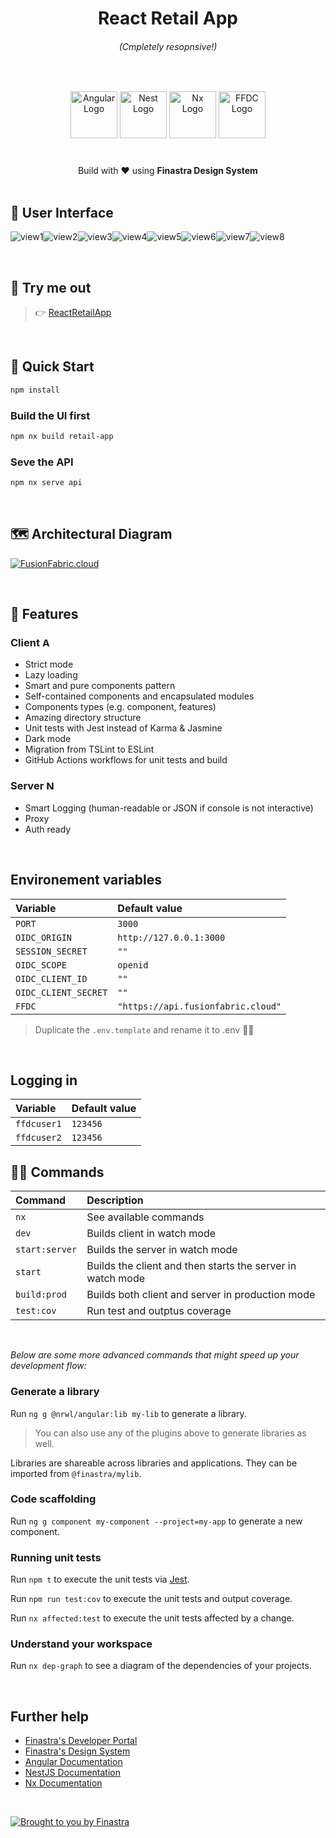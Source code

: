 <h1 align="center">React Retail App</h1>
<h6 align="center"> (Cmpletely resopnsive!)</h6>

<br>
  
<p align="center">
  <img src="https://raw.githubusercontent.com/reactjs/reactjs.org/main/src/icons/logo.svg" alt="Angular Logo" height="75"/>
  <img src="https://nestjs.com/img/logo-small.svg" height="75" alt="Nest Logo" />
  <img src="https://raw.githubusercontent.com/nrwl/nx/master/images/nx-logo.png" height="75" alt="Nx Logo">
  <img src="https://developer.fusionfabric.cloud/assets/img/ffdc-logo.png" height="75" alt="FFDC Logo" />
  <br>
  <br>
  <blockquote align="center"><h3></h3></blockquote>
</p>

<div align="center">
    Build with ❤️ using <b>Finastra Design System</b>
</div>

<br>

## 📸 User Interface

![view1](/assets/View1.PNG)![view2](/assets/View2.PNG)![view3](assets/View3.PNG)![view4](/assets/View4.PNG)![view5](/assets/View5.PNG)![view6](assets/View6.PNG)![view7](/assets/View7.PNG)![view8](/assets/View8.PNG)

<br>


## 🧪 Try me out

> 👉 [ReactRetailApp](https://react-retail-app.herokuapp.com/)

<br>

## 🚀 Quick Start

```bash
npm install

```

### Build the UI first

```bash
npm nx build retail-app

```

### Seve the API

```bash
npm nx serve api

```

<br>

## 🗺 Architectural Diagram

<a href="https://www.fusionfabric.cloud/" target="blank"><img src="https://www.fusionfabric.cloud/sites/default/files/styles/banner_standard/public/image/2018-05/Fusion%20Operate%20Cloud%20%283%29.jpg"  alt="FusionFabric.cloud" /></a>

<br>

## 🌟 Features

<h3>
Client
<img src="https://angular.io/assets/images/logos/angular/angular.svg" height="15" alt="Angular Logo" />
</h3>

- Strict mode
- Lazy loading
- Smart and pure components pattern
- Self-contained components and encapsulated modules
- Components types (e.g. component, features)
- Amazing directory structure
- Unit tests with Jest instead of Karma & Jasmine
- Dark mode
- Migration from TSLint to ESLint
- GitHub Actions workflows for unit tests and build
  <!-- - Dynamic titles and content meta tags -->
  <!-- - PWA -->
  <!-- - i18n -->

<h3>
Server
<img src="https://nestjs.com/img/logo-small.svg" height="15" alt="Nest Logo" />
</h3>

- Smart Logging (human-readable or JSON if console is not interactive)
- Proxy
- Auth ready

<br>

## Environement variables

| Variable                  | Default value           |
| :-------------            | :---------------------- |
| `PORT`                    | `3000`                  |
| `OIDC_ORIGIN`             | `http://127.0.0.1:3000` |
| `SESSION_SECRET`          | `""`                    |
| `OIDC_SCOPE`              | `openid`                |     
| `OIDC_CLIENT_ID`          | `""`                    |
| `OIDC_CLIENT_SECRET`      | `""`                    |
| `FFDC`                    | `"https://api.fusionfabric.cloud"`                    |


> Duplicate the `.env.template` and rename it to .env 👌🏼

<br>

## Logging in

| Variable                  | Default value           |
| :-------------            | :---------------------- |
| `ffdcuser1`               | `123456`                |
| `ffdcuser2`               | `123456`                |


## 🧙‍♂️ Commands

| Command        | Description                                                |
| :------------- | :--------------------------------------------------------- |
| `nx`           | See available commands                                     |
| `dev`          | Builds client in watch mode                                |
| `start:server` | Builds the server in watch mode                            |
| `start`        | Builds the client and then starts the server in watch mode |
| `build:prod`   | Builds both client and server in production mode           |
| `test:cov`     | Run test and outptus coverage                              |

<br>

_Below are some more advanced commands that might speed up your development flow:_

### Generate a library

Run `ng g @nrwl/angular:lib my-lib` to generate a library.

> You can also use any of the plugins above to generate libraries as well.

Libraries are shareable across libraries and applications. They can be imported from `@finastra/mylib`.

### Code scaffolding

Run `ng g component my-component --project=my-app` to generate a new component.

### Running unit tests

Run `npm t` to execute the unit tests via [Jest](https://jestjs.io).

Run `npm run test:cov` to execute the unit tests and output coverage.

Run `nx affected:test` to execute the unit tests affected by a change.

### Understand your workspace

Run `nx dep-graph` to see a diagram of the dependencies of your projects.

<br>

## Further help

- [Finastra's Developer Portal](https://developer.fusionfabric.cloud/documentation)
- [Finastra's Design System](https://design.fusionfabric.cloud)
- [Angular Documentation](https://angular.io/docs)
- [NestJS Documentation](https://docs.nestjs.com/)
- [Nx Documentation](https://nx.dev/angular)

<br>

[![Brought to you by Finastra](https://raw.githubusercontent.com/Finastra/finastra-nodejs-libs/develop/media/spread-knowledge-readme-banner%402x.png)](https://www.finastra.com/)